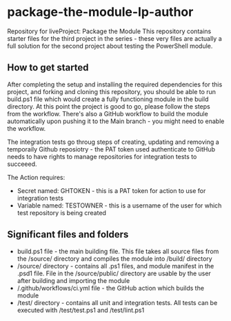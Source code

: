 # package-the-module-lp-author
Repository for liveProject: Package the Module
This repository contains starter files for the third project in the series - these very files are actually a full solution for the second project about testing the PowerShell module.
## How to get started
After completing the setup and installing the required dependencies for this project, and forking and cloning this repository, you should be able to run build.ps1 file which would create a fully functioning module in the build directory.
At this point the project is good to go, please follow the steps from the workflow.
There's also a GitHub workflow to build the module automatically upon pushing it to the Main branch - you might need to enable the workflow.

The integration tests go throug steps of creating, updating and removing a temporaily Github reposiotry - the PAT token used authenticate to GitHub needs to have rights to manage repositories for integration tests to succeeed. 

The Action requires:
* Secret named: GHTOKEN - this is a PAT token for action to use for integration tests
* Variable named: TESTOWNER - this is a username of the user for which test repository is being created

## Significant files and folders
* build.ps1 file - the main building file. This file takes all source files from the /source/ directory and compiles the module into /build/ directory
* /source/ directory - contains all .ps1 files, and module manifest in the .psd1 file. File in the /source/public/ directory are usable by the user after building and importing the module
* /.github/workflows/ci.yml file - the GitHub action which builds the module
* /test/ directory - contains all unit and integration tests. All tests can be executed with /test/test.ps1 and /test/lint.ps1
